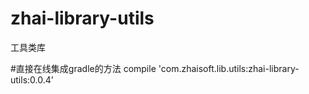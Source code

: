 # zhai-library-utils
工具类库


#直接在线集成gradle的方法
compile 'com.zhaisoft.lib.utils:zhai-library-utils:0.0.4'
